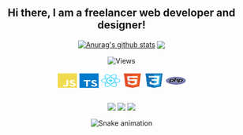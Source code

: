 <div align="center">
  
## Hi there, I am a freelancer web developer and designer!

<a href="https://github.com/ruilimadev/github-readme-stats"><img align="center" src="https://github-readme-stats.vercel.app/api?username=ruilimadev&show_icons=true&include_all_commits=true&theme=vision-friendly-dark&hide_border=true" alt="Anurag's github stats" /></a> <a href="https://github.com/ruilimadev/github-readme-stats"><img align="center" src="https://github-readme-stats.vercel.app/api/top-langs/?username=ruilimadev&layout=compact&theme=vision-friendly-dark&hide_border=true" /></a>

<img align="center"  alt="Views" height="30" width="140" src="https://komarev.com/ghpvc/?username=ruilimadev&style=flat-square&color=blue"/>
  
<div style="display: inline_block"><br>
  <img align="center" alt="Rafa-Js" height="30" width="40" src="https://raw.githubusercontent.com/devicons/devicon/master/icons/javascript/javascript-plain.svg">
  <img align="center" alt="Rafa-Ts" height="30" width="40" src="https://raw.githubusercontent.com/devicons/devicon/master/icons/typescript/typescript-plain.svg">
  <img align="center" alt="Rafa-React" height="30" width="40" src="https://raw.githubusercontent.com/devicons/devicon/master/icons/react/react-original.svg">
  <img align="center" alt="Rafa-HTML" height="30" width="40" src="https://raw.githubusercontent.com/devicons/devicon/master/icons/html5/html5-original.svg">
  <img align="center" alt="Rafa-CSS" height="30" width="40" src="https://raw.githubusercontent.com/devicons/devicon/master/icons/css3/css3-original.svg">
  <img align="center" alt="Rafa-Php" height="30" width="40" src="https://raw.githubusercontent.com/devicons/devicon/master/icons/php/php-original.svg">
</div>
  
  ## 
 
<div> 
  <a href="https://instagram.com/ruilimadesign" target="_blank"><img src="https://img.shields.io/badge/-Instagram-%23E4405F?style=for-the-badge&logo=instagram&logoColor=white" target="_blank"></a>
  <a href = "mailto:ruilimadev@gmail.com"><img src="https://img.shields.io/badge/-Gmail-%23333?style=for-the-badge&logo=gmail&logoColor=white" target="_blank"></a>
  <a href="https://linkedin.com/in/rui-lima-780a7a88/" target="_blank"><img src="https://img.shields.io/badge/-LinkedIn-%230077B5?style=for-the-badge&logo=linkedin&logoColor=white" target="_blank"></a> 
</div>
  
![Snake animation](https://github.com/rafaballerini2/rafaballerini2/blob/output/github-contribution-grid-snake.svg)
</div>



